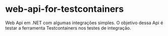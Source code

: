 # web-api-for-testcontainers
Web Api em .NET com algumas integrações simples. O objetivo dessa Api é testar a ferramenta Testcontainers nos testes de integração.
